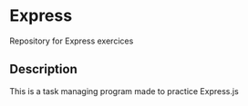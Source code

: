 # Express
Repository for Express exercices


## Description
This is a task managing program made to practice Express.js
